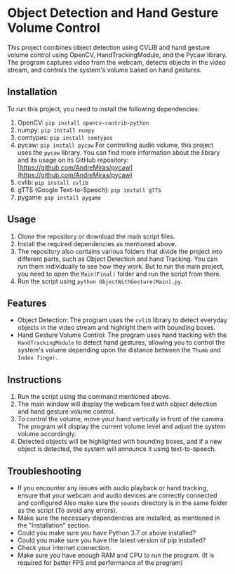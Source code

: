 # Object Detection and Hand Gesture Volume Control

This project combines object detection using CVLIB and hand gesture volume control using OpenCV, HandTrackingModule, and the Pycaw library. The program captures video from the webcam, detects objects in the video stream, and controls the system's volume based on hand gestures.

## Installation

To run this project, you need to install the following dependencies:

1. OpenCV: `pip install opencv-contrib-python`
2. numpy: `pip install numpy`
3. comtypes: `pip install comtypes`
4. pycaw: `pip install pycaw`
For controlling audio volume, this project uses the `pycaw` library. You can find more information about the library and its usage on its GitHub repository: [https://github.com/AndreMiras/pycaw](https://github.com/AndreMiras/pycaw)
5. cvlib: `pip install cvlib`
6. gTTS (Google Text-to-Speech): `pip install gTTS`
7. pygame: `pip install pygame`

## Usage

1. Clone the repository or download the main script files.
2. Install the required dependencies as mentioned above.
3. The repository also contains various folders that divide the project into different   parts, such as Object Detection and hand Tracking. You can run them individually to see how they work. But to run the main project, you need to open the `Main(Final)` folder and run the script from there.
4. Run the script using `python ObjectWithGesture(Main).py`.

## Features

- Object Detection: The program uses the `cvlib` library to detect everyday objects in the video stream and highlight them with bounding boxes.
- Hand Gesture Volume Control: The program uses hand tracking with the `HandTrackingModule` to detect hand gestures, allowing you to control the system's volume depending upon the distance between the `Thumb` and `Index finger`.

## Instructions

1. Run the script using the command mentioned above.
2. The main window will display the webcam feed with object detection and hand gesture volume control.
3. To control the volume, move your hand vertically in front of the camera. The program will display the current volume level and adjust the system volume accordingly.
4. Detected objects will be highlighted with bounding boxes, and if a new object is detected, the system will announce it using text-to-speech.

## Troubleshooting

- If you encounter any issues with audio playback or hand tracking, ensure that your webcam and audio devices are correctly connected and configured Also make sure the `sounds`  directory is in the same folder as the script (To avoid any errors).
- Make sure the necessary dependencies are installed, as mentioned in the "Installation" section.
- Could you make sure you have Python 3.7 or above installed?
- Could you make sure you have the latest version of pip installed?
- Check your internet connection.
- Make sure you have enough RAM and CPU to run the program. (It is required for better FPS and performance of the program)
